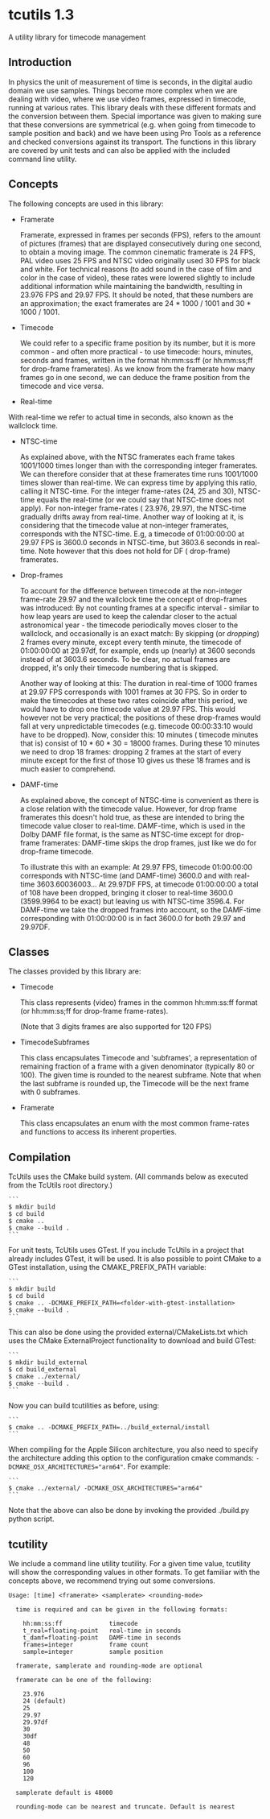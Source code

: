 # tcutils 1.3

A utility library for timecode management

## Introduction

In physics the unit of measurement of time is seconds, in the digital audio domain we use samples. Things become more
complex when we are dealing with video, where we use video frames, expressed in timecode, running at various rates. This
library deals with these different formats and the conversion between them. Special importance was given to making sure
that these conversions are symmetrical (e.g. when going from timecode to sample position and back) and we have been
using Pro Tools as a reference and checked conversions against its transport. The functions in this library are covered
by unit tests and can also be applied with the included command line utility.

## Concepts

The following concepts are used in this library:

- Framerate

  Framerate, expressed in frames per seconds (FPS), refers to the amount of pictures (frames) that are displayed
  consecutively during one second, to obtain a moving image. The common cinematic framerate is 24 FPS, PAL video uses 25
  FPS and NTSC video originally used 30 FPS for black and white. For technical reasons (to add sound in the case of film
  and color in the case of video), these rates were lowered slightly to include additional information while maintaining
  the bandwidth, resulting in 23.976 FPS and 29.97 FPS. It should be noted, that these numbers are an approximation; the
  exact framerates are 24 * 1000 / 1001 and 30 * 1000 / 1001.

- Timecode

  We could refer to a specific frame position by its number, but it is more common - and often more practical - to use
  timecode: hours, minutes, seconds and frames, written in the format hh:mm:ss:ff (or hh:mm:ss;ff for drop-frame
  framerates). As we know from the framerate how many frames go in one second, we can deduce the frame position from the
  timecode and vice versa.

- Real-time

With real-time we refer to actual time in seconds, also known as the wallclock time.

- NTSC-time

  As explained above, with the NTSC framerates each frame takes 1001/1000 times longer than with the corresponding
  integer framerates. We can therefore consider that at these framerates time runs 1001/1000 times slower than
  real-time. We can express time by applying this ratio, calling it NTSC-time. For the integer frame-rates (24, 25 and
  30), NTSC-time equals the real-time (or we could say that NTSC-time does not apply). For non-integer frame-rates (
  23.976, 29.97), the NTSC-time gradually drifts away from real-time. Another way of looking at it, is considering that
  the timecode value at non-integer framerates, corresponds with the NTSC-time. E.g, a timecode of 01:00:00:00 at 29.97
  FPS is 3600.0 seconds in NTSC-time, but 3603.6 seconds in real-time. Note however that this does not hold for DF (
  drop-frame) framerates.

- Drop-frames

  To account for the difference between timecode at the non-integer frame-rate 29.97 and the wallclock time the concept
  of drop-frames was introduced: By not counting frames at a specific interval - similar to how leap years are used to
  keep the calendar closer to the actual astronomical year - the timecode periodically moves closer to the wallclock,
  and occasionally is an exact match: By skipping (or *dropping*) 2 frames every minute, except every tenth minute, the
  timecode of 01:00:00:00 at 29.97df, for example, ends up (nearly) at 3600 seconds instead of at 3603.6 seconds. To be
  clear, no actual frames are dropped, it's only their timecode numbering that is skipped.

  Another way of looking at this: The duration in real-time of 1000 frames at 29.97 FPS corresponds with 1001 frames at
  30 FPS. So in order to make the timecodes at these two rates coincide after this period, we would have to drop one
  timecode value at 29.97 FPS. This would however not be very practical; the positions of these drop-frames would fall
  at very unpredictable timecodes (e.g. timecode 00:00:33:10 would have to be dropped). Now, consider this: 10 minutes (
  timecode minutes that is) consist of 10 * 60 * 30 = 18000 frames. During these 10 minutes we need to drop 18 frames:
  dropping 2 frames at the start of every minute except for the first of those 10 gives us these 18 frames and is much
  easier to comprehend.

- DAMF-time

  As explained above, the concept of NTSC-time is convenient as there is a close relation with the timecode value.
  However, for drop frame framerates this doesn't hold true, as these are intended to bring the timecode value closer to
  real-time. DAMF-time, which is used in the Dolby DAMF file format, is the same as NTSC-time except for drop-frame
  framerates: DAMF-time skips the drop frames, just like we do for drop-frame timecode.

  To illustrate this with an example: At 29.97 FPS, timecode 01:00:00:00 corresponds with NTSC-time (and DAMF-time)
  3600.0 and with real-time 3603.60036003... At 29.97DF FPS, at timecode 01:00:00:00 a total of 108 have been dropped,
  bringing it closer to real-time 3600.0 (3599.9964 to be exact) but leaving us with NTSC-time 3596.4. For DAMF-time we
  take the dropped frames into account, so the DAMF-time corresponding with 01:00:00:00 is in fact 3600.0 for both 29.97
  and 29.97DF.

## Classes

The classes provided by this library are:

- Timecode

  This class represents (video) frames in the common hh:mm:ss:ff format (or hh:mm:ss;ff for drop-frame frame-rates).

  (Note that 3 digits frames are also supported for 120 FPS)

- TimecodeSubframes

  This class encapsulates Timecode and 'subframes', a representation of remaining fraction of a frame with a given
  denominator (typically 80 or 100). The given time is rounded to the nearest subframe. Note that when the last subframe
  is rounded up, the Timecode will be the next frame with 0 subframes.

- Framerate

  This class encapsulates an enum with the most common frame-rates and functions to access its inherent properties.

## Compilation

TcUtils uses the CMake build system. (All commands below as executed from the TcUtils root directory.)

    ```
    $ mkdir build
    $ cd build
    $ cmake ..
    $ cmake --build .
    ```

For unit tests, TcUtils uses GTest. If you include TcUtils in a project that already includes GTest, it will be used. It
is also possible to point CMake to a GTest installation, using the CMAKE_PREFIX_PATH variable:

    ```
    $ mkdir build
    $ cd build
    $ cmake .. -DCMAKE_PREFIX_PATH=<folder-with-gtest-installation>
    $ cmake --build .
    ```

This can also be done using the provided external/CMakeLists.txt which uses the CMake ExternalProject functionality to
download and build GTest:

    ```
    $ mkdir build_external
    $ cd build_external
    $ cmake ../external/
    $ cmake --build .
    ```

Now you can build tcutilities as before, using:

    ```
    $ cmake .. -DCMAKE_PREFIX_PATH=../build_external/install
    ```

When compiling for the Apple Silicon architecture, you also need to specify the architecture adding this option to the
configuration cmake commands: `-DCMAKE_OSX_ARCHITECTURES="arm64"`. For example:

    ```
    $ cmake ../external/ -DCMAKE_OSX_ARCHITECTURES="arm64"
    ```

Note that the above can also be done by invoking the provided ./build.py python script.

## tcutility

We include a command line utility tcutility. For a given time value, tcutility will show the corresponding values in
other formats. To get familiar with the concepts above, we recommend trying out some conversions.

```
Usage: [time] <framerate> <samplerate> <rounding-mode>

  time is required and can be given in the following formats:

    hh:mm:ss:ff             timecode
    t_real=floating-point   real-time in seconds
    t_damf=floating-point   DAMF-time in seconds
    frames=integer          frame count
    sample=integer          sample position

  framerate, samplerate and rounding-mode are optional

  framerate can be one of the following:

    23.976
    24 (default)
    25
    29.97
    29.97df
    30
    30df
    48
    50
    60
    96
    100
    120

  samplerate default is 48000

  rounding-mode can be nearest and truncate. Default is nearest
```
